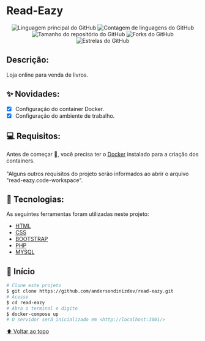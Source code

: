 # Read-Eazy

<p align="center">
  <img alt="Linguagem principal do GitHub" src="https://img.shields.io/github/languages/top/andersondinizdev/read-eazy?style=for-the-badge">
  
  <img alt="Contagem de linguagens do GitHub" src="https://img.shields.io/github/languages/count/andersondinizdev/read-eazy?style=for-the-badge">
  
  <img alt="Tamanho do repositório do GitHub" src="https://img.shields.io/github/repo-size/andersondinizdev/read-eazy?style=for-the-badge">

  <img alt="Forks do GitHub" src="https://img.shields.io/github/forks/andersondinizdev/read-eazy?style=for-the-badge">
    
  <img alt="Estrelas do GitHub" src="https://img.shields.io/github/stars/andersondinizdev/read-eazy?style=for-the-badge"/>

</p>

## Descrição:

Loja online para venda de livros.

## ✨ Novidades:

- [x] Configuração do container Docker.
- [x] Configuração do ambiente de trabalho.

## 💻 Requisitos:

Antes de começar :checkered_flag:, você precisa ter o [Docker](https://docs.docker.com/) instalado para a criação dos containers. <br/><br/>
"Alguns outros requisitos do projeto serão informados ao abrir o arquivo "read-eazy.code-workspace".

## 🚀 Tecnologias:

As seguintes ferramentas foram utilizadas neste projeto:

- [HTML](https://developer.mozilla.org/pt-BR/docs/Web/HTML/Element/html/)
- [CSS](https://developer.mozilla.org/pt-BR/docs/Web/CSS)
- [BOOTSTRAP](https://getbootstrap.com/docs/5.3/getting-started/introduction/)
- [PHP](https://www.php.net/docs.php)
- [MYSQL](https://developer.mozilla.org/en-US/docs/Web/HTML)

## :checkered_flag: Início

```bash
# Clone este projeto
$ git clone https://github.com/andersondinizdev/read-eazy.git
# Acesse
$ cd read-eazy
# Abra o terminal e digite
$ docker-compose up
# O servidor será inicializado em <http://localhost:3001/>
```

[⬆ Voltar ao topo](#Read-Eazy)<br>
